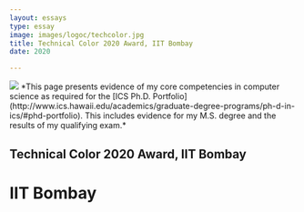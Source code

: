 ```yaml
---
layout: essays  
type: essay
image: images/logoc/techcolor.jpg
title: Technical Color 2020 Award, IIT Bombay
date: 2020 

---
```


<img class="ui image" src="{{ site.baseurl }}/images/logoc/techcolor.jpg ">
*This page presents evidence of my core competencies in computer science as required for the [ICS Ph.D. Portfolio](http://www.ics.hawaii.edu/academics/graduate-degree-programs/ph-d-in-ics/#phd-portfolio). This includes evidence for my M.S. degree and the results of my qualifying exam.*

## Technical Color 2020 Award, IIT Bombay
# IIT Bombay

